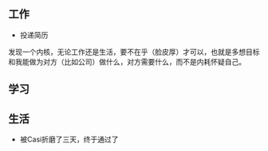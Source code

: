 ## 工作
- 投递简历

发现一个内核，无论工作还是生活，要不在乎（脸皮厚）才可以，也就是多想目标和我能做为对方（比如公司）做什么，对方需要什么，而不是内耗怀疑自己。

## 学习

## 生活
- 被Casi折磨了三天，终于通过了

